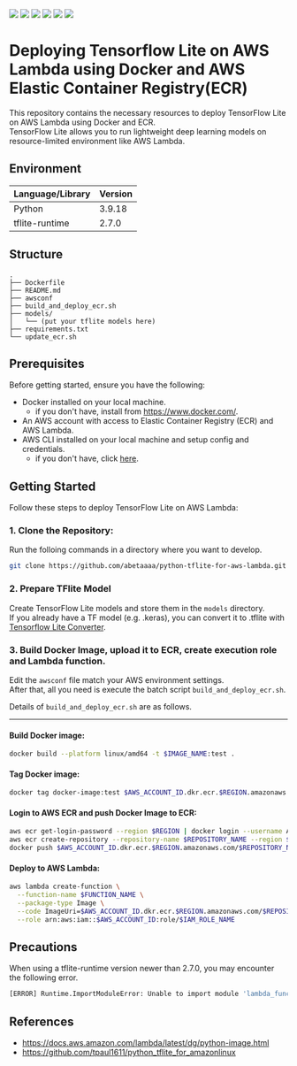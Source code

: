 <div id="top">

<img src="https://img.shields.io/badge/Python-3776AB.svg?logo=python&logoColor=white">
<img src="https://img.shields.io/badge/-AWS%20Lambda-232F3E.svg?logo=awslambda&style=flat">
<img src="https://img.shields.io/badge/-AWS%20ECR-232F3E.svg?logo=amazonecs&style=flat">
<img src="https://img.shields.io/badge/-Docker-2496ED.svg?logo=docker&logoColor=white">
<img src="https://img.shields.io/badge/-TensorFlow%20Lite-FF6F00?logo=tensorflow&logoColor=white">
<img src="https://img.shields.io/badge/-WSL2-E95420?logo=ubuntu&logoColor=white">

</br>
</div>

# Deploying Tensorflow Lite on AWS Lambda using Docker and AWS Elastic Container Registry(ECR)
This repository contains the necessary resources to deploy TensorFlow Lite on AWS Lambda using Docker and ECR.  
TensorFlow Lite allows you to run lightweight deep learning models on resource-limited environment like AWS Lambda.  


## Environment
| Language/Library   | Version |
| ------------------ | ------- | 
| Python             | 3.9.18  |
| tflite-runtime     | 2.7.0   |

## Structure
```
.  
├── Dockerfile  
├── README.md  
├── awsconf
├── build_and_deploy_ecr.sh
├── models/  
│   └── (put your tflite models here)  
├── requirements.txt  
└── update_ecr.sh  
```

## Prerequisites
Before getting started, ensure you have the following:
- Docker installed on your local machine.
    - if you don't have, install from https://www.docker.com/.
- An AWS account with access to Elastic Container Registry (ECR) and AWS Lambda.
- AWS CLI installed on your local machine and setup config and credentials.
    - if you don't have, click [here](https://docs.aws.amazon.com/latest/cli/latest/userguide/getting-started-install.html).


## Getting Started

Follow these steps to deploy TensorFlow Lite on AWS Lambda:

### 1. Clone the Repository:
Run the folloing commands in a directory where you want to develop.
```bash
git clone https://github.com/abetaaaa/python-tflite-for-aws-lambda.git
```

### 2. Prepare TFlite Model
Create TensorFlow Lite models and store them in the `models` directory.  
If you already have a TF model (e.g. .keras), you can convert it to .tflite with [Tensorflow Lite Converter](https://www.tensorflow.org/lite/models/convert).


### 3. Build Docker Image, upload it to ECR, create execution role and Lambda function.
Edit the `awsconf` file match your AWS environment settings.  
After that, all you need is execute the batch script `build_and_deploy_ecr.sh`.  

Details of `build_and_deploy_ecr.sh` are as follows.

---

#### Build Docker image:
```sh
docker build --platform linux/amd64 -t $IMAGE_NAME:test .
``` 

#### Tag Docker image:
```sh
docker tag docker-image:test $AWS_ACCOUNT_ID.dkr.ecr.$REGION.amazonaws.com/$REPOSITORY_NAME:latest
```

#### Login to AWS ECR and push Docker Image to ECR:
```sh
aws ecr get-login-password --region $REGION | docker login --username AWS --password-stdin $AWS_ACCOUNT_ID.dkr.ecr.$REGION.amazonaws.com
aws ecr create-repository --repository-name $REPOSITORY_NAME --region $REGION --image-scanning-configuration scanOnPush=true --image-tag-mutability MUTABLE
docker push $AWS_ACCOUNT_ID.dkr.ecr.$REGION.amazonaws.com/$REPOSITORY_NAME:latest
```

#### Deploy to AWS Lambda:
```sh
aws lambda create-function \
  --function-name $FUNCTION_NAME \
  --package-type Image \
  --code ImageUri=$AWS_ACCOUNT_ID.dkr.ecr.$REGION.amazonaws.com/$REPOSITORY_NAME:latest \
  --role arn:aws:iam::$AWS_ACCOUNT_ID:role/$IAM_ROLE_NAME
```


## Precautions
When using a tflite-runtime version newer than 2.7.0, you may encounter the following error.  
```bash
[ERROR] Runtime.ImportModuleError: Unable to import module 'lambda_function': /lib64/libm.so.6: version 'GLIBC_2.27' not found (required by /opt/python/lib/python3.9/site-packages/tflite_runtime/_pywrap_tensorflow_interpreter_wrapper.so)
```

## References
- https://docs.aws.amazon.com/lambda/latest/dg/python-image.html
- https://github.com/tpaul1611/python_tflite_for_amazonlinux 
